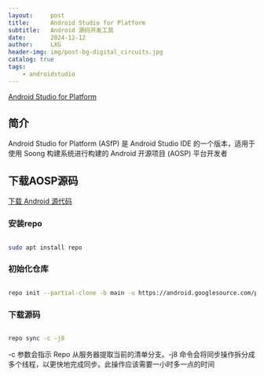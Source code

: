 ```yaml
---
layout:     post
title:      Android Studio for Platform
subtitle:   Android 源码开发工具
date:       2024-12-12
author:     LXG
header-img: img/post-bg-digital_circuits.jpg
catalog: true
tags:
    - androidstudio
---
```


[Android Studio for Platform](https://developer.android.google.cn/studio/platform)

## 简介

Android Studio for Platform (ASfP) 是 Android Studio IDE 的一个版本，适用于使用 Soong 构建系统进行构建的 Android 开源项目 (AOSP) 平台开发者

## 下载AOSP源码

[下载 Android 源代码](https://source.android.google.cn/docs/setup/download?hl=zh-cn)

### 安装repo

```bash

sudo apt install repo

```

### 初始化仓库

```bash

repo init --partial-clone -b main -u https://android.googlesource.com/platform/manifest

```

### 下载源码

```bash

repo sync -c -j8

```

-c 参数会指示 Repo 从服务器提取当前的清单分支。-j8 命令会将同步操作拆分成多个线程，以更快地完成同步。此操作应该需要一小时多一点的时间

























